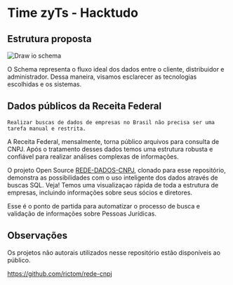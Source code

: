 # Time zyTs - Hacktudo

## Estrutura proposta

![Draw io schema](https://user-images.githubusercontent.com/28159934/137609059-5e8487d3-806e-4d37-9ae1-0ad993cf701d.png)

O Schema representa o fluxo ideal dos dados entre o cliente, distribuidor e administrador. Dessa maneira, visamos esclarecer as tecnologias escolhidas e os sistemas.

## Dados públicos da Receita Federal

    Realizar buscas de dados de empresas no Brasil não precisa ser uma tarefa manual e restrita.

A Receita Federal, mensalmente, torna público arquivos para consulta de CNPJ. Após o tratamento desses dados temos uma estrutura robusta e confiável para realizar análises complexas de informações.

O projeto Open Source [REDE-DADOS-CNPJ](https://github.com/Edu-Vidal/Hacktudo-zyTs/tree/master/DadosReceitaFederal), clonado para esse repositório, demonstra as possibilidades com o uso inteligente dos dados através de buscas SQL. Veja! Temos uma visualizaçao rápida de toda a estrutura de empresas, incluindo informações sobre seus sócios e diretores.

Esse é o ponto de partida para automatizar o processo de busca e validação de informações sobre Pessoas Jurídicas.

## Observações

Os projetos não autorais utilizados nesse repositório estão disponíveis ao público.

https://github.com/rictom/rede-cnpj
